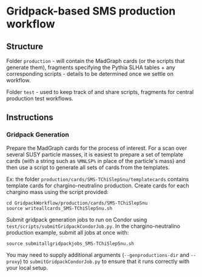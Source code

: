 # Gridpack-based SMS production workflow 

## Structure

Folder `production` - will contain the MadGraph cards (or the scripts that generate them), fragments specifying the Pythia SLHA tables + any corresponding scripts - details to be determined once we settle on workflow.

Folder `test` - used to keep track of and share scripts, fragments for central production test workflows. 

## Instructions

### Gridpack Generation

Prepare the MadGraph cards for the process of interest. For a scan over several SUSY particle masses, it is easiest to prepare a set of template cards (with a string such as `%MNLSP%` in place of the particle's mass) and then use a script to generate all sets of cards from the templates.  

Ex: the folder `production/cards/SMS-TChiSlepSnu/templatecards` contains template cards for chargino-neutralino production. Create cards for each chargino mass using the script provided:
```
cd GridpackWorkflow/production/cards/SMS-TChiSlepSnu
source writeallcards_SMS-TChiSlepSnu.sh
```

Submit gridpack generation jobs to run on Condor using `test/scripts/submitGridpackCondorJob.py`. In the chargino-neutralino production example, submit all jobs at once with:
```
source submitallgridpackjobs_SMS-TChiSlepSnu.sh
```
You may need to supply additional arguments (`--genproductions-dir` and `--proxy`) to `submitGridpackCondorJob.py` to ensure that it runs correctly with your local setup.  
